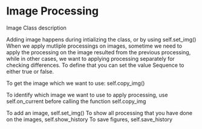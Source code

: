 # Image Processing
 

Image Class description

Adding image happens during intializing the class, or by using self.set_img()
When we apply mutliple processings on images, sometime we need to apply the processing on the image resulted from the previous processing, while in other cases, we want to applying processing separately for checking differences. To define that you can set the value Sequence to either true or false.

To get the image which we want to use: self.copy_img()

To identify which image we want to use to apply processing, use self.on_current before calling the function self.copy_img

To add an image, self.set_img()
To show all processing that you have done on the images, self.show_history
To save figures, self.save_history

